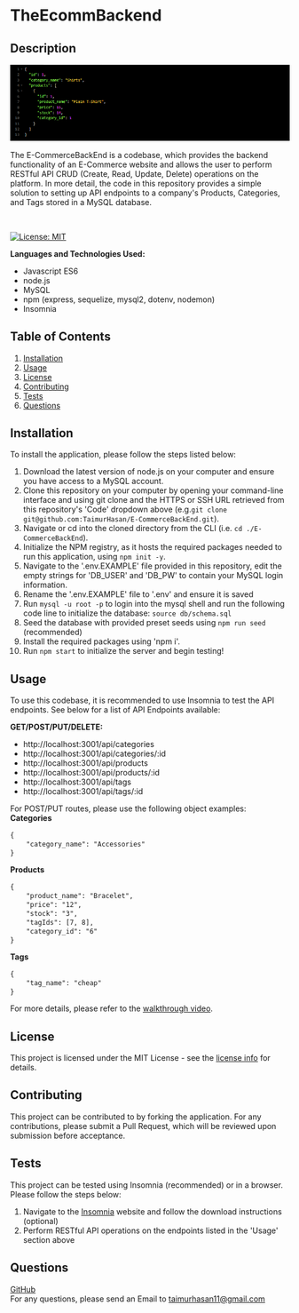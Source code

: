 # TheEcommBackend
## Description
![E-Commerce Back End](./assets/images/Screenshot%202022-05-17%20213232.png) <br/>

The E-CommerceBackEnd is a codebase, which provides the backend functionality of an E-Commerce website and allows the user to perform RESTful API CRUD (Create, Read, Update, Delete) operations on the platform. In more detail, the code in this repository provides a simple solution to setting up API endpoints to a company's Products, Categories, and Tags stored in a MySQL database. 

<br/>

[![License: MIT](https://img.shields.io/badge/License-MIT-yellow.svg)](https://opensource.org/licenses/MIT)

**Languages and Technologies Used:**

- Javascript ES6
- node.js
- MySQL
- npm (express, sequelize, mysql2, dotenv, nodemon)
- Insomnia

## Table of Contents

1. [ Installation ](#installation)
2. [ Usage ](#usage)
3. [ License ](#license)
4. [ Contributing ](#contributing)
5. [ Tests ](#tests)
6. [ Questions ](#questions)


<a name="installation"></a>

## Installation
To install the application, please follow the steps listed below: 
1. Download the latest version of node.js on your computer and ensure you have access to a MySQL account. <br/>
2. Clone this repository on your computer by opening your command-line interface and using git clone and the HTTPS or SSH URL retrieved from this repository's 'Code' dropdown above (e.g.```git clone git@github.com:TaimurHasan/E-CommerceBackEnd.git```). <br/>
3. Navigate or cd into the cloned directory from the CLI (i.e. ``` cd ./E-CommerceBackEnd ```). <br/>
4. Initialize the NPM registry, as it hosts the required packages needed to run this application, using ```npm init -y```. <br/>
5. Navigate to the '.env.EXAMPLE' file provided in this repository, edit the empty strings for 'DB_USER' and 'DB_PW' to contain your MySQL login information.
6. Rename the '.env.EXAMPLE' file to '.env' and ensure it is saved
7. Run ```mysql -u root -p``` to login into the mysql shell and run the following code line to initialize the database: ```source db/schema.sql```
8. Seed the database with provided preset seeds using ```npm run seed``` (recommended)
9. Install the required packages using 'npm i'. <br/>
10. Run ```npm start``` to initialize the server and begin testing!

<a name="usage"></a>

## Usage
To use this codebase, it is recommended to use Insomnia to test the API endpoints. See below for a list of API Endpoints available:

**GET/POST/PUT/DELETE:**
- http://localhost:3001/api/categories
- http://localhost:3001/api/categories/:id
- http://localhost:3001/api/products
- http://localhost:3001/api/products/:id
- http://localhost:3001/api/tags
- http://localhost:3001/api/tags/:id

For POST/PUT routes, please use the following object examples: <br/>
**Categories**

```
{
    "category_name": "Accessories"
}
```

**Products**
```
{
	"product_name": "Bracelet",
	"price": "12",
	"stock": "3",
	"tagIds": [7, 8],
	"category_id": "6"
}
```

**Tags**
```
{
	"tag_name": "cheap"
}
```

For more details, please refer to the [walkthrough video](https://drive.google.com/file/d/1NXRWe6K3GqqFG_hEkJVdYihOfx6Eh7EP/view).


<a name="license"></a>
## License
This project is licensed under the MIT License - see the [license info](https://opensource.org/licenses/MIT) for details.


<a name="contributing"></a>

## Contributing

This project can be contributed to by forking the application. For any contributions, please submit a Pull Request, which will be reviewed upon submission before acceptance.

<a name="tests"></a>

## Tests

This project can be tested using Insomnia (recommended) or in a browser. Please follow the steps below: <br/>
1. Navigate to the [Insomnia](https://insomnia.rest/) website and follow the download instructions (optional) <br/> 
2. Perform RESTful API operations on the endpoints listed in the 'Usage' section above <br/>

<a name="questions"></a>

## Questions

[GitHub](https://github.com/TaimurHasan) <br/>
For any questions, please send an Email to [taimurhasan11@gmail.com](mailto:taimurhasan11@gmail.com)

